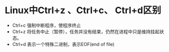 # Linux中Ctrl+z 、Ctrl+c、 Ctrl+d区别

- Ctrl+c 强制中断程序，使程序终止
- Ctrl+z 将任务中止（暂停），任务并没有结束，仍然在进程中只是维持挂起状态。
- Ctrl+d 表示一个特殊二进制，表示EOF(end of file)